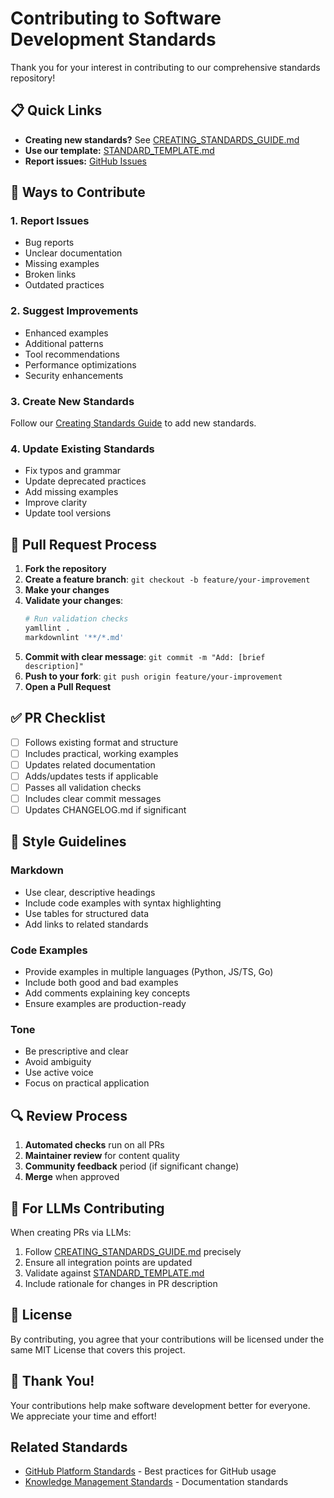 # Contributing to Software Development Standards

Thank you for your interest in contributing to our comprehensive standards repository!

## 📋 Quick Links

- **Creating new standards?** See [CREATING_STANDARDS_GUIDE.md](../guides/CREATING_STANDARDS_GUIDE.md)
- **Use our template:** [STANDARD_TEMPLATE.md](../guides/STANDARD_TEMPLATE.md)
- **Report issues:** [GitHub Issues](https://github.com/williamzujkowski/standards/issues)

## 🚀 Ways to Contribute

### 1. Report Issues
- Bug reports
- Unclear documentation
- Missing examples
- Broken links
- Outdated practices

### 2. Suggest Improvements
- Enhanced examples
- Additional patterns
- Tool recommendations
- Performance optimizations
- Security enhancements

### 3. Create New Standards
Follow our [Creating Standards Guide](../guides/CREATING_STANDARDS_GUIDE.md) to add new standards.

### 4. Update Existing Standards
- Fix typos and grammar
- Update deprecated practices
- Add missing examples
- Improve clarity
- Update tool versions

## 📝 Pull Request Process

1. **Fork the repository**
2. **Create a feature branch**: `git checkout -b feature/your-improvement`
3. **Make your changes**
4. **Validate your changes**:
   ```bash
   # Run validation checks
   yamllint .
   markdownlint '**/*.md'
   ```
5. **Commit with clear message**: `git commit -m "Add: [brief description]"`
6. **Push to your fork**: `git push origin feature/your-improvement`
7. **Open a Pull Request**

## ✅ PR Checklist

- [ ] Follows existing format and structure
- [ ] Includes practical, working examples
- [ ] Updates related documentation
- [ ] Adds/updates tests if applicable
- [ ] Passes all validation checks
- [ ] Includes clear commit messages
- [ ] Updates CHANGELOG.md if significant

## 🎨 Style Guidelines

### Markdown
- Use clear, descriptive headings
- Include code examples with syntax highlighting
- Use tables for structured data
- Add links to related standards

### Code Examples
- Provide examples in multiple languages (Python, JS/TS, Go)
- Include both good and bad examples
- Add comments explaining key concepts
- Ensure examples are production-ready

### Tone
- Be prescriptive and clear
- Avoid ambiguity
- Use active voice
- Focus on practical application

## 🔍 Review Process

1. **Automated checks** run on all PRs
2. **Maintainer review** for content quality
3. **Community feedback** period (if significant change)
4. **Merge** when approved

## 🤖 For LLMs Contributing

When creating PRs via LLMs:
1. Follow [CREATING_STANDARDS_GUIDE.md](../guides/CREATING_STANDARDS_GUIDE.md) precisely
2. Ensure all integration points are updated
3. Validate against [STANDARD_TEMPLATE.md](../guides/STANDARD_TEMPLATE.md)
4. Include rationale for changes in PR description

## 📄 License

By contributing, you agree that your contributions will be licensed under the same MIT License that covers this project.

## 🙏 Thank You!

Your contributions help make software development better for everyone. We appreciate your time and effort!

## Related Standards

- [GitHub Platform Standards](../standards/GITHUB_PLATFORM_STANDARDS.md) - Best practices for GitHub usage
- [Knowledge Management Standards](../standards/KNOWLEDGE_MANAGEMENT_STANDARDS.md) - Documentation standards

